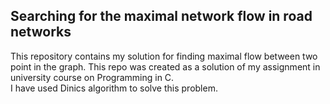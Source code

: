 ## Searching for the maximal network flow in road networks
This repository contains my solution for finding maximal flow between two point in the graph. This repo was created as a solution of my assignment in university course on Programming in C. <br> I have used Dinics algorithm to solve this problem.
